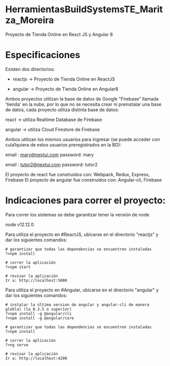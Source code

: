 # HerramientasBuildSystemsTE_Maritza_Moreira
 
  Proyecto de Tienda Online en Resct JS y Angular 8
 
 
 # Especificaciones
 
 Existen dos directorios:
 
  * reactjs  ->  Proyecto de Tienda Online en ReactJS
  
  * angular  ->  Proyecto de Tienda Online en Angular8
  
  Ambos proyectos utilizan la base de datos de Google "Firebase" llamada 'tienda' en la nube, por lo que no se necesita crear ni preinstalar una base de datos, cada  proyecto utiliza distinta base de datos:
  
  react   ->  utiliza Realtime Database de Firebase
  
  angular ->  utiliza Cloud Firestore de Firebase
  
  Ambos utilizan los mismos usuarios para ingresar (se puede acceder con cula1quiera de estos usuarios preregistrados en la BD):
  
   email : mary@nextui.com     password: mary
   
   email : tutor2@nextui.com   password: tutor2
   
  El proyecto de react   fue construidos con: Webpack, Redux, Express, Firebase
  El proyecto de angular fue construidos con: Angular-cli, Firebase
  

 # Indicaciones para correr el proyecto:
 
  Para correr los sistemas se debe garantizar tener la versión de node
  
   node v12.12.0
   
  Para utiliza el proyecto en #ReactJS, ubicarse en el directorio "reactjs" y dar los siguientes comandos:
  
    # garantizar que todas las dependencias se encuentren instaladas
    ?>npm install      
    
    # correr la aplicación
    ?>npm start
    
    # revisar la aplicación
    Ir a: http://localhost:5000
    
   Para utiliza el proyecto en #Angular, ubicarse en el directorio "angular" y dar los siguientes comandos:
   
    # instalar la última version de angular y angular-cli de manera globlal (la 8.3.5 o superior)
    ?>npm install -g @angular/cli
    ?>npm install -g @angular/core
    
    # garantizar que todas las dependencias se encuentren instaladas
    ?>npm install      
    
    # correr la aplicación
    ?>ng serve
    
    # revisar la aplicación
    Ir a: http://localhost:4200
    
